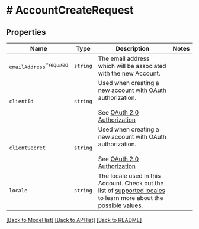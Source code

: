 # # AccountCreateRequest



## Properties

Name | Type | Description | Notes
------------ | ------------- | ------------- | -------------
| `emailAddress`<sup>*_required_</sup> | ```string``` |  The email address which will be associated with the new Account.  |  |
| `clientId` | ```string``` |  Used when creating a new account with OAuth authorization.<br><br>See [OAuth 2.0 Authorization](https://app.hellosign.com/api/oauthWalkthrough#OAuthAuthorization)  |  |
| `clientSecret` | ```string``` |  Used when creating a new account with OAuth authorization.<br><br>See [OAuth 2.0 Authorization](https://app.hellosign.com/api/oauthWalkthrough#OAuthAuthorization)  |  |
| `locale` | ```string``` |  The locale used in this Account. Check out the list of [supported locales](/api/reference/constants/#supported-locales) to learn more about the possible values.  |  |

[[Back to Model list]](../../README.md#models) [[Back to API list]](../../README.md#endpoints) [[Back to README]](../../README.md)
